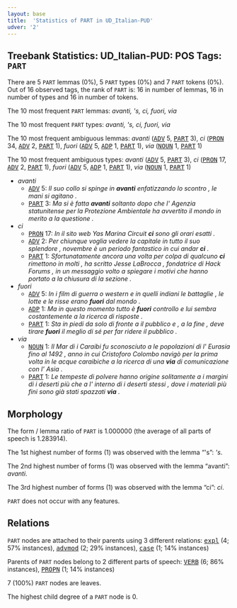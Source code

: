 ```yaml
---
layout: base
title:  'Statistics of PART in UD_Italian-PUD'
udver: '2'
---
```


## Treebank Statistics: UD_Italian-PUD: POS Tags: `PART`

There are 5 `PART` lemmas (0%), 5 `PART` types (0%) and 7 `PART` tokens (0%).
Out of 16 observed tags, the rank of `PART` is: 16 in number of lemmas, 16 in number of types and 16 in number of tokens.

The 10 most frequent `PART` lemmas: <em>avanti, 's, ci, fuori, via</em>

The 10 most frequent `PART` types:  <em>avanti, 's, ci, fuori, via</em>

The 10 most frequent ambiguous lemmas: <em>avanti</em> (<tt><a href="it_pud-pos-ADV.html">ADV</a></tt> 5, <tt><a href="it_pud-pos-PART.html">PART</a></tt> 3), <em>ci</em> (<tt><a href="it_pud-pos-PRON.html">PRON</a></tt> 34, <tt><a href="it_pud-pos-ADV.html">ADV</a></tt> 2, <tt><a href="it_pud-pos-PART.html">PART</a></tt> 1), <em>fuori</em> (<tt><a href="it_pud-pos-ADV.html">ADV</a></tt> 5, <tt><a href="it_pud-pos-ADP.html">ADP</a></tt> 1, <tt><a href="it_pud-pos-PART.html">PART</a></tt> 1), <em>via</em> (<tt><a href="it_pud-pos-NOUN.html">NOUN</a></tt> 1, <tt><a href="it_pud-pos-PART.html">PART</a></tt> 1)

The 10 most frequent ambiguous types:  <em>avanti</em> (<tt><a href="it_pud-pos-ADV.html">ADV</a></tt> 5, <tt><a href="it_pud-pos-PART.html">PART</a></tt> 3), <em>ci</em> (<tt><a href="it_pud-pos-PRON.html">PRON</a></tt> 17, <tt><a href="it_pud-pos-ADV.html">ADV</a></tt> 2, <tt><a href="it_pud-pos-PART.html">PART</a></tt> 1), <em>fuori</em> (<tt><a href="it_pud-pos-ADV.html">ADV</a></tt> 5, <tt><a href="it_pud-pos-ADP.html">ADP</a></tt> 1, <tt><a href="it_pud-pos-PART.html">PART</a></tt> 1), <em>via</em> (<tt><a href="it_pud-pos-NOUN.html">NOUN</a></tt> 1, <tt><a href="it_pud-pos-PART.html">PART</a></tt> 1)


* <em>avanti</em>
  * <tt><a href="it_pud-pos-ADV.html">ADV</a></tt> 5: <em>Il suo collo si spinge in <b>avanti</b> enfatizzando lo scontro , le mani si agitano .</em>
  * <tt><a href="it_pud-pos-PART.html">PART</a></tt> 3: <em>Ma si è fatta <b>avanti</b> soltanto dopo che l' Agenzia statunitense per la Protezione Ambientale ha avvertito il mondo in merito a la questione .</em>
* <em>ci</em>
  * <tt><a href="it_pud-pos-PRON.html">PRON</a></tt> 17: <em>In il sito web Yas Marina Circuit <b>ci</b> sono gli orari esatti .</em>
  * <tt><a href="it_pud-pos-ADV.html">ADV</a></tt> 2: <em>Per chiunque voglia vedere la capitale in tutto il suo splendore , novembre è un periodo fantastico in cui andar <b>ci</b> .</em>
  * <tt><a href="it_pud-pos-PART.html">PART</a></tt> 1: <em>Sfortunatamente ancora una volta per colpa di qualcuno <b>ci</b> rimettono in molti , ha scritto Jesse LaBrocca , fondatrice di Hack Forums , in un messaggio volto a spiegare i motivi che hanno portato a la chiusura di la sezione .</em>
* <em>fuori</em>
  * <tt><a href="it_pud-pos-ADV.html">ADV</a></tt> 5: <em>In i film di guerra o western e in quelli indiani le battaglie , le lotte e le risse erano <b>fuori</b> dal mondo .</em>
  * <tt><a href="it_pud-pos-ADP.html">ADP</a></tt> 1: <em>Ma in questo momento tutto è <b>fuori</b> controllo e lui sembra costantemente a la ricerca di risposte .</em>
  * <tt><a href="it_pud-pos-PART.html">PART</a></tt> 1: <em>Sta in piedi da solo di fronte a il pubblico e , a la fine , deve tirare <b>fuori</b> il meglio di sé per far ridere il pubblico .</em>
* <em>via</em>
  * <tt><a href="it_pud-pos-NOUN.html">NOUN</a></tt> 1: <em>Il Mar di i Caraibi fu sconosciuto a le popolazioni di l' Eurasia fino al 1492 , anno in cui Cristoforo Colombo navigò per la prima volta in le acque caraibiche a la ricerca di una <b>via</b> di comunicazione con l' Asia .</em>
  * <tt><a href="it_pud-pos-PART.html">PART</a></tt> 1: <em>Le tempeste di polvere hanno origine solitamente a i margini di i deserti più che a l' interno di i deserti stessi , dove i materiali più fini sono già stati spazzati <b>via</b> .</em>

## Morphology

The form / lemma ratio of `PART` is 1.000000 (the average of all parts of speech is 1.283914).

The 1st highest number of forms (1) was observed with the lemma “'s”: <em>'s</em>.

The 2nd highest number of forms (1) was observed with the lemma “avanti”: <em>avanti</em>.

The 3rd highest number of forms (1) was observed with the lemma “ci”: <em>ci</em>.

`PART` does not occur with any features.


## Relations

`PART` nodes are attached to their parents using 3 different relations: <tt><a href="it_pud-dep-expl.html">expl</a></tt> (4; 57% instances), <tt><a href="it_pud-dep-advmod.html">advmod</a></tt> (2; 29% instances), <tt><a href="it_pud-dep-case.html">case</a></tt> (1; 14% instances)

Parents of `PART` nodes belong to 2 different parts of speech: <tt><a href="it_pud-pos-VERB.html">VERB</a></tt> (6; 86% instances), <tt><a href="it_pud-pos-PROPN.html">PROPN</a></tt> (1; 14% instances)

7 (100%) `PART` nodes are leaves.

The highest child degree of a `PART` node is 0.

